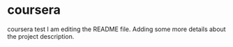 # coursera
coursera test
I am editing the README file. Adding some more details about the project description.

